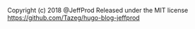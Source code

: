 Copyright (c) 2018 @JeffProd
Released under the MIT license
https://github.com/Tazeg/hugo-blog-jeffprod

